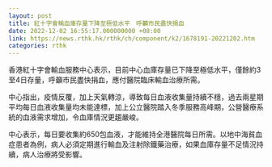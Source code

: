 ```yaml
---
layout: post
title: 紅十字會稱血庫存量下降至極低水平　呼籲市民盡快捐血
date: 2022-12-02 16:55:17.000000000 +08:00
link: https://news.rthk.hk/rthk/ch/component/k2/1678191-20221202.htm
categories: rthk
---
```


​香港紅十字會輸血服務中心表示，目前中心血庫存量已下降至極低水平，僅餘約3至4日存量，呼籲市民盡快捐血，應付醫院臨床輸血治療所需。

中心指出，疫情反覆，加上天氣轉涼，導致每日血液收集量持續不穩，過去兩星期平均每日血液收集量均未能達標，加上公立醫院踏入冬季服務高峰期，公營醫療系統的血液需求增加，令血庫情況更趨嚴峻。

中心表示，每日要收集約650包血液，才能維持全港醫院每日所需。以地中海貧血症患者為例，病人必須定期進行輸血及注射除鐵藥治療，如果血庫存量不足情況持續，病人治療將受影響。

